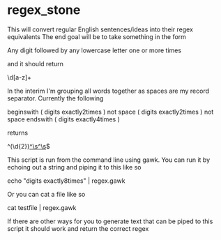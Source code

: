 regex_stone
===========

This will convert regular English sentences/ideas into their regex equivalents
The end goal will be to take something in the form

Any digit followed by any lowercase letter one or more times

and it should return

\d[a-z]+

In the interim I'm grouping all words together as spaces are my record separator. Currently the following

beginswith ( digits exactly2times ) not space ( digits exactly2times ) not space endswith ( digits exactly4times )

returns

^(\d{2})[^\s](\d{2})[^\s](\d{4})$

This script is run from the command line using gawk. You can run it by echoing out a string and piping it to this like so

echo "digits exactly8times" | regex.gawk

Or you can cat a file like so

cat testfile | regex.gawk

If there are other ways for you to generate text that can be piped to this script it should work and return the correct regex
